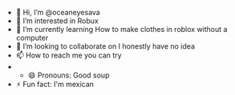 - 👋 Hi, I’m @oceaneyesava
- 👀 I’m interested in Robux
- 🌱 I’m currently learning How to make clothes in roblox without a computer
- 💞️ I’m looking to collaborate on I honestly have no idea
-  📫 How to reach me you can try
-  - 😄 Pronouns: Good soup
- ⚡ Fun fact: I'm mexican

<!---
oceaneyesava/oceaneyesava is a ✨ special ✨ repository because its `README.md` (this file) appears on your GitHub profile.
You can click the Preview link to take a look at your changes.
--->
